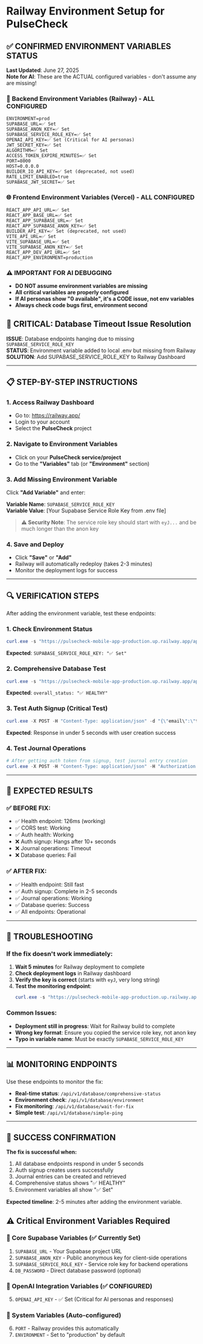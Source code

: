 # Railway Environment Setup for PulseCheck

## ✅ **CONFIRMED ENVIRONMENT VARIABLES STATUS**
**Last Updated**: June 27, 2025  
**Note for AI**: These are the ACTUAL configured variables - don't assume any are missing!

### 🚀 **Backend Environment Variables (Railway) - ALL CONFIGURED**
```
ENVIRONMENT=prod
SUPABASE_URL=✅ Set
SUPABASE_ANON_KEY=✅ Set  
SUPABASE_SERVICE_ROLE_KEY=✅ Set
OPENAI_API_KEY=✅ Set (Critical for AI personas)
JWT_SECRET_KEY=✅ Set
ALGORITHM=✅ Set
ACCESS_TOKEN_EXPIRE_MINUTES=✅ Set
PORT=8000
HOST=0.0.0.0
BUILDER_IO_API_KEY=✅ Set (deprecated, not used)
RATE_LIMIT_ENABLED=true
SUPABASE_JWT_SECRET=✅ Set
```

### 🌐 **Frontend Environment Variables (Vercel) - ALL CONFIGURED**
```
REACT_APP_API_URL=✅ Set
REACT_APP_BASE_URL=✅ Set
REACT_APP_SUPABASE_URL=✅ Set
REACT_APP_SUPABASE_ANON_KEY=✅ Set
BUILDER_API_KEY=✅ Set (deprecated, not used)
VITE_API_URL=✅ Set
VITE_SUPABASE_URL=✅ Set
VITE_SUPABASE_ANON_KEY=✅ Set
REACT_APP_DEV_API_URL=✅ Set
REACT_APP_ENVIRONMENT=production
```

### ⚠️ **IMPORTANT FOR AI DEBUGGING**
- **DO NOT assume environment variables are missing**
- **All critical variables are properly configured**
- **If AI personas show "0 available", it's a CODE issue, not env variables**
- **Always check code bugs first, environment second**

## 🚨 CRITICAL: Database Timeout Issue Resolution

**ISSUE**: Database endpoints hanging due to missing `SUPABASE_SERVICE_ROLE_KEY`  
**STATUS**: Environment variable added to local .env but missing from Railway  
**SOLUTION**: Add SUPABASE_SERVICE_ROLE_KEY to Railway Dashboard

---

## 📋 STEP-BY-STEP INSTRUCTIONS

### 1. Access Railway Dashboard
- Go to: https://railway.app/
- Login to your account
- Select the **PulseCheck** project

### 2. Navigate to Environment Variables
- Click on your **PulseCheck service/project**
- Go to the **"Variables"** tab (or **"Environment"** section)

### 3. Add Missing Environment Variable
Click **"Add Variable"** and enter:

**Variable Name**: `SUPABASE_SERVICE_ROLE_KEY`  
**Variable Value**: [Your Supabase Service Role Key from .env file]

> **⚠️ Security Note**: The service role key should start with `eyJ...` and be much longer than the anon key

### 4. Save and Deploy
- Click **"Save"** or **"Add"**  
- Railway will automatically redeploy (takes 2-3 minutes)
- Monitor the deployment logs for success

---

## 🔍 VERIFICATION STEPS

After adding the environment variable, test these endpoints:

### 1. Check Environment Status
```powershell
curl.exe -s "https://pulsecheck-mobile-app-production.up.railway.app/api/v1/database/environment"
```
**Expected**: `SUPABASE_SERVICE_ROLE_KEY: "✅ Set"`

### 2. Comprehensive Database Test
```powershell
curl.exe -s "https://pulsecheck-mobile-app-production.up.railway.app/api/v1/database/comprehensive-status"
```
**Expected**: `overall_status: "✅ HEALTHY"`

### 3. Test Auth Signup (Critical Test)
```powershell
curl.exe -X POST -H "Content-Type: application/json" -d "{\"email\":\"test@test.com\",\"password\":\"test123\"}" "https://pulsecheck-mobile-app-production.up.railway.app/api/v1/auth/signup"
```
**Expected**: Response in under 5 seconds with user creation success

### 4. Test Journal Operations
```powershell
# After getting auth token from signup, test journal entry creation
curl.exe -X POST -H "Content-Type: application/json" -H "Authorization: Bearer YOUR_TOKEN" -d "{\"content\":\"Test entry\",\"mood_level\":7}" "https://pulsecheck-mobile-app-production.up.railway.app/api/v1/journal/entries"
```

---

## 🎯 EXPECTED RESULTS

### ✅ BEFORE FIX:
- ✅ Health endpoint: 126ms (working)
- ✅ CORS test: Working  
- ✅ Auth health: Working
- ❌ Auth signup: Hangs after 10+ seconds
- ❌ Journal operations: Timeout
- ❌ Database queries: Fail

### ✅ AFTER FIX:
- ✅ Health endpoint: Still fast
- ✅ Auth signup: Complete in 2-5 seconds
- ✅ Journal operations: Working
- ✅ Database queries: Success
- ✅ All endpoints: Operational

---

## 🚨 TROUBLESHOOTING

### If the fix doesn't work immediately:

1. **Wait 5 minutes** for Railway deployment to complete
2. **Check deployment logs** in Railway dashboard
3. **Verify the key is correct** (starts with `eyJ`, very long string)
4. **Test the monitoring endpoint**:
   ```powershell
   curl.exe -s "https://pulsecheck-mobile-app-production.up.railway.app/api/v1/database/wait-for-fix"
   ```

### Common Issues:
- **Deployment still in progress**: Wait for Railway build to complete
- **Wrong key format**: Ensure you copied the service role key, not anon key
- **Typo in variable name**: Must be exactly `SUPABASE_SERVICE_ROLE_KEY`

---

## 📊 MONITORING ENDPOINTS

Use these endpoints to monitor the fix:

- **Real-time status**: `/api/v1/database/comprehensive-status`
- **Environment check**: `/api/v1/database/environment`  
- **Fix monitoring**: `/api/v1/database/wait-for-fix`
- **Simple test**: `/api/v1/database/simple-ping`

---

## 🎉 SUCCESS CONFIRMATION

**The fix is successful when:**
1. All database endpoints respond in under 5 seconds
2. Auth signup creates users successfully  
3. Journal entries can be created and retrieved
4. Comprehensive status shows "✅ HEALTHY"
5. Environment variables all show "✅ Set"

**Expected timeline**: 2-5 minutes after adding the environment variable.

## ⚠️ Critical Environment Variables Required

### 🔑 Core Supabase Variables (✅ Currently Set)
1. `SUPABASE_URL` - Your Supabase project URL
2. `SUPABASE_ANON_KEY` - Public anonymous key for client-side operations  
3. `SUPABASE_SERVICE_ROLE_KEY` - Service role key for backend operations
4. `DB_PASSWORD` - Direct database password (optional)

### 🤖 OpenAI Integration Variables (✅ CONFIGURED)
5. `OPENAI_API_KEY` - ✅ Set (Critical for AI personas and responses)

### 🔧 System Variables (Auto-configured)
6. `PORT` - Railway provides this automatically
7. `ENVIRONMENT` - Set to "production" by default 